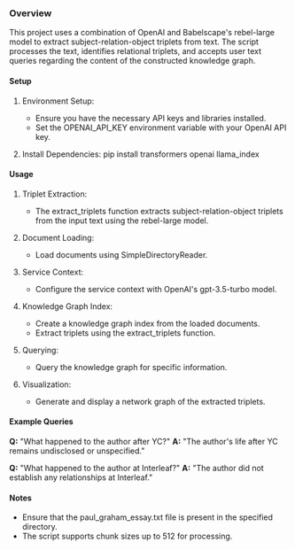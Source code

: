 ### Overview

This project uses a combination of OpenAI and Babelscape's rebel-large model to extract subject-relation-object triplets from text. The script processes the text, identifies relational triplets, and accepts user text queries regarding the content of the constructed knowledge graph. 

#### Setup

1. Environment Setup:
   - Ensure you have the necessary API keys and libraries installed.
   - Set the OPENAI_API_KEY environment variable with your OpenAI API key.

2. Install Dependencies:
   pip install transformers openai llama_index

#### Usage

1. Triplet Extraction:
   - The extract_triplets function extracts subject-relation-object triplets from the input text using the rebel-large model.

2. Document Loading:
   - Load documents using SimpleDirectoryReader.

3. Service Context:
   - Configure the service context with OpenAI's gpt-3.5-turbo model.

4. Knowledge Graph Index:
   - Create a knowledge graph index from the loaded documents.
   - Extract triplets using the extract_triplets function.

5. Querying:
   - Query the knowledge graph for specific information.

6. Visualization:
   - Generate and display a network graph of the extracted triplets.

#### Example Queries

**Q:** "What happened to the author after YC?"
**A:** "The author's life after YC remains undisclosed or unspecified."

**Q:** "What happened to the author at Interleaf?"
**A:** "The author did not establish any relationships at Interleaf."

#### Notes

- Ensure that the paul_graham_essay.txt file is present in the specified directory.
- The script supports chunk sizes up to 512 for processing.
